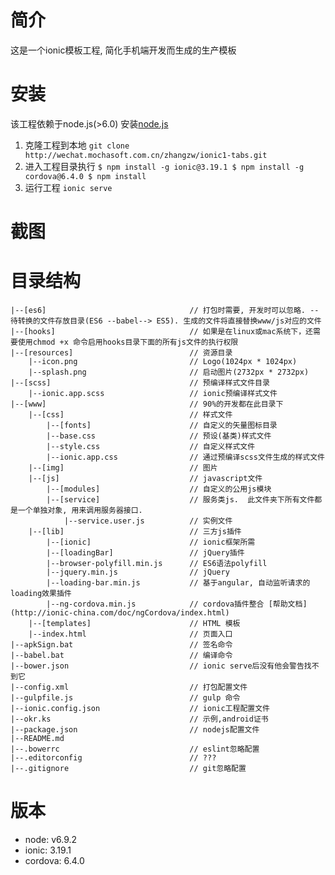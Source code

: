 # 简介
这是一个ionic模板工程, 简化手机端开发而生成的生产模板

# 安装
该工程依赖于node.js(>6.0) 安装[node.js](https://npm.taobao.org/mirrors/node)

1. 克隆工程到本地  `git clone http://wechat.mochasoft.com.cn/zhangzw/ionic1-tabs.git`
2. 进入工程目录执行
`
$ npm install -g ionic@3.19.1
$ npm install -g cordova@6.4.0
$ npm install
`
3. 运行工程 `ionic serve`


# 截图


# 目录结构
```
|--[es6]								// 打包时需要, 开发时可以忽略. --待转换的文件存放目录(ES6 --babel--> ES5). 生成的文件将直接替换www/js对应的文件
|--[hooks]								// 如果是在linux或mac系统下，还需要使用chmod +x 命令启用hooks目录下面的所有js文件的执行权限
|--[resources]							// 资源目录
	|--icon.png							// Logo(1024px * 1024px)
	|--splash.png						// 启动图片(2732px * 2732px)
|--[scss]								// 预编译样式文件目录
	|--ionic.app.scss					// ionic预编译样式文件
|--[www]								// 90%的开发都在此目录下
	|--[css]							// 样式文件
		|--[fonts]						// 自定义的矢量图标目录
		|--base.css						// 预设(基类)样式文件
		|--style.css					// 自定义样式文件
		|--ionic.app.css				// 通过预编译scss文件生成的样式文件
	|--[img]							// 图片
	|--[js]								// javascript文件
		|--[modules]					// 自定义的公用js模块
		|--[service]					// 服务类js.  此文件夹下所有文件都是一个单独对象, 用来调用服务器接口. 
			|--service.user.js			// 实例文件
	|--[lib]							// 三方js插件
		|--[ionic]						// ionic框架所需
		|--[loadingBar]					// jQuery插件
		|--browser-polyfill.min.js		// ES6语法polyfill
		|--jquery.min.js				// jQuery
		|--loading-bar.min.js			// 基于angular, 自动监听请求的loading效果插件
		|--ng-cordova.min.js			// cordova插件整合 [帮助文档](http://ionic-china.com/doc/ngCordova/index.html)
	|--[templates]						// HTML 模板
	|--index.html						// 页面入口
|--apkSign.bat							// 签名命令
|--babel.bat							// 编译命令
|--bower.json							// ionic serve后没有他会警告找不到它
|--config.xml							// 打包配置文件
|--gulpfile.js							// gulp 命令
|--ionic.config.json					// ionic工程配置文件
|--okr.ks								// 示例,android证书
|--package.json							// nodejs配置文件
|--README.md
|--.bowerrc								// eslint忽略配置
|--.editorconfig						// ???
|--.gitignore							// git忽略配置
```


# 版本
- node: v6.9.2
- ionic: 3.19.1
- cordova: 6.4.0

